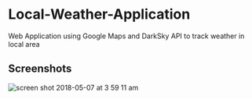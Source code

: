 # Local-Weather-Application
Web Application using Google Maps and DarkSky API to track weather in local area

## Screenshots

![screen shot 2018-05-07 at 3 59 11 am](https://user-images.githubusercontent.com/29515038/39698784-1d8698d2-51ab-11e8-9e54-d800f9c1c041.png)

